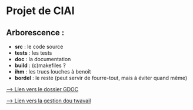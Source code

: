 Projet de CIAI
==============

Arborescence :
--------------

 * **src** : le code source
 * **tests** : les tests
 * **doc** : la documentation
 * **build** : (c)makefiles ?
 * **ihm** : les trucs louches à benoît
 * **bordel** : le reste (peut servir de fourre-tout, mais à éviter quand même)

[--> Lien vers le dossier GDOC](https://drive.google.com/#folders/0B5UBwj2NuT59ZnNoQ3FaMFZka0E)

[--> Lien vers la gestion dou twavail](https://docs.google.com/document/d/1VQy_jvSknC9jm0BChr9SIjLNj2L-lceUmVy_KGz9_WA/edit)

